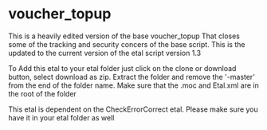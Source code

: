 # voucher_topup
This is a heavily edited version of the base voucher_topup
That closes some of the tracking and security concers of the base script. This is the updated to the current version of the etal script version 1.3

To Add this etal to your etal folder just click on the clone or download button, select download as zip. 
Extract the folder and remove the '-master' from the end of the folder name. 
Make sure that the .moc and Etal.xml are in the root of the folder

This etal is dependent on the CheckErrorCorrect etal. Please make sure you have it in your etal folder as well

